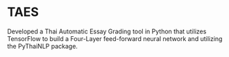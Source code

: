 # TAES
Developed a Thai Automatic Essay Grading tool in Python that utilizes TensorFlow to build a Four-Layer feed-forward neural network and utilizing the PyThaiNLP package.